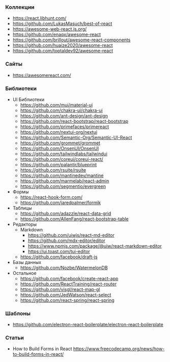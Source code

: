 
### Коллекции

- https://react.libhunt.com/
- https://github.com/LukasMasuch/best-of-react
- https://awesome-web-react.js.org/
- https://github.com/enaqx/awesome-react
- https://github.com/brillout/awesome-react-components
- https://github.com/huaize2020/awesome-react
- https://github.com/toptaldev92/awesome-react

### Сайты

- https://awesomereact.com/

### Библиотеки

- UI Библиотеки
    - https://github.com/mui/material-ui
    - https://github.com/chakra-ui/chakra-ui
    - https://github.com/ant-design/ant-design
    - https://github.com/react-bootstrap/react-bootstrap
    - https://github.com/primefaces/primereact
    - https://github.com/nextui-org/nextui
    - https://github.com/Semantic-Org/Semantic-UI-React
    - https://github.com/grommet/grommet
    - https://github.com/OnsenUI/OnsenUI
    - https://github.com/tailwindlabs/tailwindui
    - https://github.com/coreui/coreui-react/
    - https://github.com/palantir/blueprint
    - https://github.com/rsuite/rsuite
    - https://github.com/mantinedev/mantine
    - https://github.com/marmelab/react-admin
    - https://github.com/segmentio/evergreen
- Формы
    - https://react-hook-form.com/
    - https://github.com/jaredpalmer/formik
- Таблицы
    - https://github.com/adazzle/react-data-grid
    - https://github.com/AllenFang/react-bootstrap-table
- Редакторы
    - Markdown
        - https://github.com/uiwjs/react-md-editor
        - https://github.com/mdx-editor/editor
        - https://www.npmjs.com/package/@uiw/react-markdown-editor
        - https://ui.toast.com/tui-editor
    - https://github.com/facebook/draft-js
- Базы данных
    - https://github.com/Nozbe/WatermelonDB
- Остальное
    - https://github.com/facebook/create-react-app
    - https://github.com/ReactTraining/react-router
    - https://github.com/visgl/react-map-gl
    - https://github.com/JedWatson/react-select
    - https://github.com/react-spring/react-spring

### Шаблоны

- https://github.com/electron-react-boilerplate/electron-react-boilerplate

### Статьи

- How to Build Forms in React https://www.freecodecamp.org/news/how-to-build-forms-in-react/